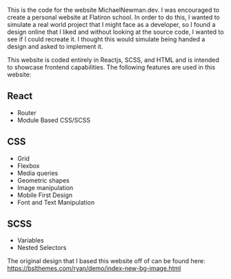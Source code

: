 This is the code for the website MichaelNewman.dev. I was encouraged to create a personal website at Flatiron school. In order to do this, I wanted to simulate a real world project that I might face as a developer, so I found a design online that I liked and without looking at the source code, I wanted to see if I could recreate it. I thought this would simulate being handed a design and asked to implement it.

This website is coded entirely in Reactjs, SCSS, and HTML and is intended to showcase frontend capabilities. The following features are used in this website:

## React
* Router
* Module Based CSS/SCSS

## CSS
* Grid
* Flexbox
* Media queries
* Geometric shapes
* Image manipulation
* Mobile First Design
* Font and Text Manipulation

## SCSS
* Variables
* Nested Selectors

The original design that I based this website off of can be found here: https://bslthemes.com/ryan/demo/index-new-bg-image.html



